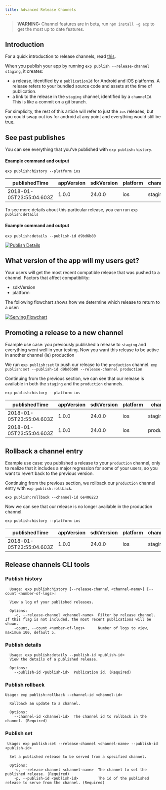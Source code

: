 ```yaml
---
title: Advanced Release Channels
---
```


> **WARNING:** Channel features are in beta, run `npm install -g exp` to get the most up to date features.

## Introduction

For a quick introduction to release channels, read [this](/versions/latest/distribution/release-channels/).

When you publish your app by running `exp publish --release-channel staging`, it creates:

- a release, identified by a `publicationId` for Android and iOS platforms. A release refers to your bundled source code and assets at the time of publication.
- a link to the release in the `staging` channel, identified by a `channelId`. This is like a commit on a git branch.

For simplicity, the rest of this article will refer to just the `ios` releases, but you could swap out ios for android at any point and everything would still be true.

## See past publishes
You can see everything that you’ve published with `exp publish:history`.

#### Example command and output
`exp publish:history --platform ios`

| publishedTime  | appVersion  | sdkVersion  | platform  | channel  | channelId  | publicationId  |
|---|---|---|---|---|---|---|
| 2018-01-05T23:55:04.603Z  |  1.0.0 | 24.0.0 |  ios | staging  | 9133d577  | d9bd6b80  |

To see more details about this particular release, you can run `exp publish:details`

#### Example command and output
`exp publish:details --publish-id d9bd6b80`

[![Publish Details](./release-channels-pub-details-1.png)](/_images/release-channels-pub-details-1.png)


## What version of the app will my users get?

Your users will get the most recent compatible release that was pushed to a channel. Factors that affect compatibility:

- sdkVersion
- platform

The following flowchart shows how we determine which release to return to a user:

[![Serving Flowchart](./release-channels-flowchart.png)](/_images/release-channels-flowchart.png)

## Promoting a release to a new channel

Example use case: you previously published a release to `staging` and everything went well in your testing. Now you want this release to be active in another channel (ie) production

We run `exp publish:set` to push our release to the `production` channel.
`exp publish:set --publish-id d9bd6b80 --release-channel production`

Continuing from the previous section, we can see that our release is available in both the `staging` and the `production` channels.

`exp publish:history --platform ios`

| publishedTime  | appVersion  | sdkVersion  | platform  | channel  | channelId  | publicationId  |
|---|---|---|---|---|---|---|
| 2018-01-05T23:55:04.603Z  |  1.0.0 | 24.0.0 |  ios | staging  | 9133d577  | d9bd6b80  |
| 2018-01-05T23:55:04.603Z  |  1.0.0 | 24.0.0 |  ios | production  | 6e406223  | d9bd6b80  |

## Rollback a channel entry

Example use case: you published a release to your `production` channel, only to realize that it includes a major regression for some of your users, so you want to revert back to the previous version.

Continuing from the previous section, we rollback our `production` channel entry with `exp publish:rollback`.

`exp publish:rollback --channel-id 6e406223`

Now we can see that our release is no longer available in the production channel.

`exp publish:history --platform ios`

| publishedTime  | appVersion  | sdkVersion  | platform  | channel  | channelId  | publicationId  |
|---|---|---|---|---|---|---|
| 2018-01-05T23:55:04.603Z  |  1.0.0 | 24.0.0 |  ios | staging  | 9133d577  | d9bd6b80  |

## Release channels CLI tools
### Publish history

```
  Usage: exp publish:history [--release-channel <channel-name>] [--count <number-of-logs>]

  View a log of your published releases.

  Options:
    -c, --release-channel <channel-name>  Filter by release channel. If this flag is not included, the most recent publications will be shown.
    -count, --count <number-of-logs>      Number of logs to view, maximum 100, default 5.
```

### Publish details
```
  Usage: exp publish:details --publish-id <publish-id>
  View the details of a published release.

  Options:
    --publish-id <publish-id>  Publication id. (Required)
```

### Publish rollback
```
Usage: exp publish:rollback --channel-id <channel-id>

  Rollback an update to a channel.

  Options:
    --channel-id <channel-id>  The channel id to rollback in the channel. (Required)
```

### Publish set
```
 Usage: exp publish:set --release-channel <channel-name> --publish-id <publish-id>

  Set a published release to be served from a specified channel.

  Options:
    -c, --release-channel <channel-name>  The channel to set the published release. (Required)
    -p, --publish-id <publish-id>         The id of the published release to serve from the channel. (Required)
```
